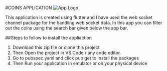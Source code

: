 #COINS APPLICATION
![App Logo](https://github.com/user-attachments/assets/599b3f9b-264e-4340-9369-647085e43db6)

This application is created using flutter and I have used the web socket channel package for the handling web socket data.
In this app you can filter out the coins using the search bar given below the app bar.

##Steps to follow to install the appliaction
1. Download this zip file or clone this project
2. Then Open the project in VS Code / any code editor.
3. Go to pubspec.yaml and click pub get to install the packages
4. Then Run your application in emulator or on your physical device


